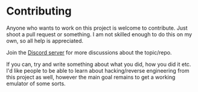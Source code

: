 # Contributing

Anyone who wants to work on this project is welcome to contribute.
Just shoot a pull request or something.
I am not skilled enough to do this on my own, so all help is appreciated.


Join the [Discord server](https://discord.gg/ymbTMsS) for more discussions about the topic/repo.


If you can, try and write something about what you did, how you did it etc.
I'd like people to be able to learn about hacking/reverse engineering from this project as well,
however the main goal remains to get a working emulator of some sorts.


